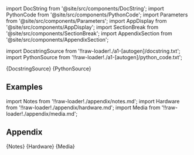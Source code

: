 
[//]: # (Custom component imports)

import DocString from '@site/src/components/DocString';
import PythonCode from '@site/src/components/PythonCode';
import Parameters from '@site/src/components/Parameters';
import AppDisplay from '@site/src/components/AppDisplay';
import SectionBreak from '@site/src/components/SectionBreak';
import AppendixSection from '@site/src/components/AppendixSection';

[//]: # (Docstring)

import DocstringSource from '!!raw-loader!./a1-[autogen]/docstring.txt';
import PythonSource from '!!raw-loader!./a1-[autogen]/python_code.txt';


<DocString>{DocstringSource}</DocString>
<PythonCode GLink='SCIPY/stats/SKEW/SKEW.py'>{PythonSource}</PythonCode>


<SectionBreak />

    

[//]: # (Examples)

## Examples

<AppDisplay 
  GLink='SCIPY/stats/SKEW'
  nodeLabel='SKEW'>
</AppDisplay>

<SectionBreak />

    

[//]: # (Appendix)

import Notes from '!!raw-loader!./appendix/notes.md';
import Hardware from '!!raw-loader!./appendix/hardware.md';
import Media from '!!raw-loader!./appendix/media.md';

## Appendix

<AppendixSection index={0} folderPath='nodes/SCIPY/stats/SKEW/appendix/'>{Notes}</AppendixSection>
<AppendixSection index={1} folderPath='nodes/SCIPY/stats/SKEW/appendix/'>{Hardware}</AppendixSection>
<AppendixSection index={2} folderPath='nodes/SCIPY/stats/SKEW/appendix/'>{Media}</AppendixSection>


